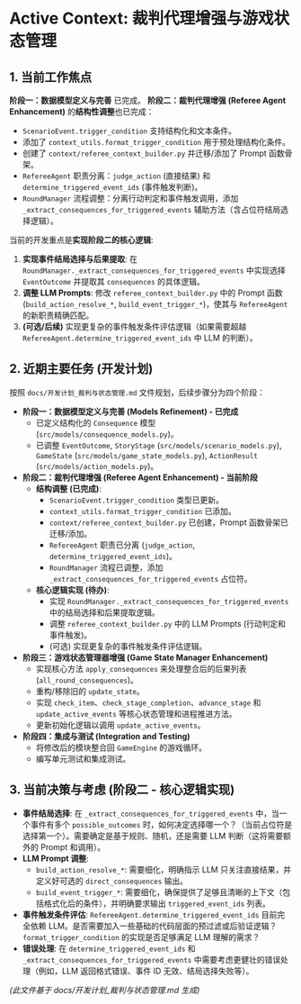 # Active Context: 裁判代理增强与游戏状态管理

## 1. 当前工作焦点

**阶段一：数据模型定义与完善** 已完成。
**阶段二：裁判代理增强 (Referee Agent Enhancement)** 的**结构性调整**也已完成：
*   `ScenarioEvent.trigger_condition` 支持结构化和文本条件。
*   添加了 `context_utils.format_trigger_condition` 用于预处理结构化条件。
*   创建了 `context/referee_context_builder.py` 并迁移/添加了 Prompt 函数骨架。
*   `RefereeAgent` 职责分离：`judge_action` (直接结果) 和 `determine_triggered_event_ids` (事件触发判断)。
*   `RoundManager` 流程调整：分离行动判定和事件触发调用，添加 `_extract_consequences_for_triggered_events` 辅助方法（含占位符结局选择逻辑）。

当前的开发重点是**实现阶段二的核心逻辑**:
1.  **实现事件结局选择与后果提取**: 在 `RoundManager._extract_consequences_for_triggered_events` 中实现选择 `EventOutcome` 并提取其 `consequences` 的具体逻辑。
2.  **调整 LLM Prompts**: 修改 `referee_context_builder.py` 中的 Prompt 函数 (`build_action_resolve_*`, `build_event_trigger_*`)，使其与 `RefereeAgent` 的新职责精确匹配。
3.  **(可选/后续)** 实现更复杂的事件触发条件评估逻辑（如果需要超越 `RefereeAgent.determine_triggered_event_ids` 中 LLM 的判断）。

## 2. 近期主要任务 (开发计划)

按照 `docs/开发计划_裁判与状态管理.md` 文件规划，后续步骤分为四个阶段：

*   **阶段一：数据模型定义与完善 (Models Refinement) - 已完成**
    *   已定义结构化的 `Consequence` 模型 (`src/models/consequence_models.py`)。
    *   已调整 `EventOutcome`, `StoryStage` (`src/models/scenario_models.py`), `GameState` (`src/models/game_state_models.py`), `ActionResult` (`src/models/action_models.py`)。
*   **阶段二：裁判代理增强 (Referee Agent Enhancement) - 当前阶段**
    *   **结构调整 (已完成)**:
        *   `ScenarioEvent.trigger_condition` 类型已更新。
        *   `context_utils.format_trigger_condition` 已添加。
        *   `context/referee_context_builder.py` 已创建，Prompt 函数骨架已迁移/添加。
        *   `RefereeAgent` 职责已分离 (`judge_action`, `determine_triggered_event_ids`)。
        *   `RoundManager` 流程已调整，添加 `_extract_consequences_for_triggered_events` 占位符。
    *   **核心逻辑实现 (待办)**:
        *   实现 `RoundManager._extract_consequences_for_triggered_events` 中的结局选择和后果提取逻辑。
        *   调整 `referee_context_builder.py` 中的 LLM Prompts (行动判定和事件触发)。
        *   (可选) 实现更复杂的事件触发条件评估逻辑。
*   **阶段三：游戏状态管理器增强 (Game State Manager Enhancement)**
    *   实现核心方法 `apply_consequences` 来处理整合后的后果列表 (`all_round_consequences`)。
    *   重构/移除旧的 `update_state`。
    *   实现 `check_item`、`check_stage_completion`、`advance_stage` 和 `update_active_events` 等核心状态管理和进程推进方法。
    *   更新初始化逻辑以调用 `update_active_events`。
*   **阶段四：集成与测试 (Integration and Testing)**
    *   将修改后的模块整合回 `GameEngine` 的游戏循环。
    *   编写单元测试和集成测试。

## 3. 当前决策与考虑 (阶段二 - 核心逻辑实现)

*   **事件结局选择**: 在 `_extract_consequences_for_triggered_events` 中，当一个事件有多个 `possible_outcomes` 时，如何决定选择哪一个？（当前占位符是选择第一个）。需要确定是基于规则、随机，还是需要 LLM 判断（这将需要额外的 Prompt 和调用）。
*   **LLM Prompt 调整**:
    *   `build_action_resolve_*`: 需要细化，明确指示 LLM 只关注直接结果，并定义好可选的 `direct_consequences` 输出。
    *   `build_event_trigger_*`: 需要细化，确保提供了足够且清晰的上下文（包括格式化后的条件），并明确要求输出 `triggered_event_ids` 列表。
*   **事件触发条件评估**: `RefereeAgent.determine_triggered_event_ids` 目前完全依赖 LLM。是否需要加入一些基础的代码层面的预过滤或后验证逻辑？`format_trigger_condition` 的实现是否足够满足 LLM 理解的需求？
*   **错误处理**: 在 `determine_triggered_event_ids` 和 `_extract_consequences_for_triggered_events` 中需要考虑更健壮的错误处理（例如，LLM 返回格式错误、事件 ID 无效、结局选择失败等）。

*(此文件基于 docs/开发计划_裁判与状态管理.md 生成)*
